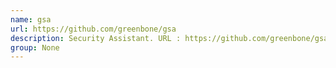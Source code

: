 ```yaml
---
name: gsa
url: https://github.com/greenbone/gsa
description: Security Assistant. URL : https://github.com/greenbone/gsa Groups : None
group: None
---
```

